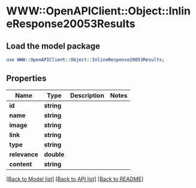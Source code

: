 # WWW::OpenAPIClient::Object::InlineResponse20053Results

## Load the model package
```perl
use WWW::OpenAPIClient::Object::InlineResponse20053Results;
```

## Properties
Name | Type | Description | Notes
------------ | ------------- | ------------- | -------------
**id** | **string** |  | 
**name** | **string** |  | 
**image** | **string** |  | 
**link** | **string** |  | 
**type** | **string** |  | 
**relevance** | **double** |  | 
**content** | **string** |  | 

[[Back to Model list]](../README.md#documentation-for-models) [[Back to API list]](../README.md#documentation-for-api-endpoints) [[Back to README]](../README.md)


